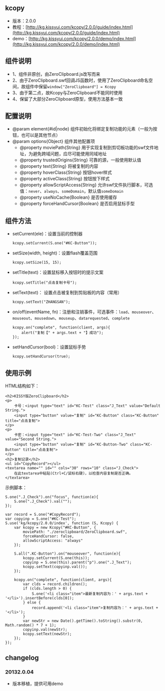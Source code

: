 ## kcopy

* 版本：2.0.0
* 教程：[http://kg.kissyui.com/kcopy/2.0.0/guide/index.html](http://kg.kissyui.com/kcopy/2.0.0/guide/index.html)
* demo：[http://kg.kissyui.com/kcopy/2.0.0/demo/index.html](http://kg.kissyui.com/kcopy/2.0.0/demo/index.html)

## 组件说明

* 1、组件非原创，由ZeroClipboard.js改写而来
* 2、由于ZeroClipboard.swf回调JS函数时，使用了ZeroClipboard命名空间，故组件中保留`window["ZeroClipboard"] = Kcopy`
* 3、由于第二点，故Kcopy与ZeroClipboard不能同时使用
* 4、保留了大部分ZeroClipboard原型，使用方法基本一致

## 配置说明

* @param element{#id|node} 组件初始化将绑定复制功能的元素（一般为按钮，也可以是其他节点）
* @param options{Object} 组件其他配置项
	* @property moviePath{String} 用于实现复制到剪切板功能的swf文件地址，为避免跨域问题，应尽可能使用同域地址
	* @property trustedOrigins{String} 可靠的源，一般使用默认值
	* @property text{String} 将被复制的内容
	* @property hoverClass{String} 按钮hover样式
	* @property activeClass{String} 按钮按下样式
	* @property allowScriptAccess{String} 允许swf文件执行脚本，可选值：`never`、`always`、`someDomain`，默认值`someDomain`
	* @property useNoCache{Boolean} 是否使用缓存
	* @property forceHandCursor{Boolean} 是否启用鼠标手型

## 组件方法

* setCurrent(ele)：设置当前的控制器

    ```
    kcopy.setCurrent(S.one("#KC-Button"));
    ```
* setSize(width, height)：设置flash覆盖范围

    ```
    kcopy.setSize(15, 15);
    ```
* setTitle(text)：设置鼠标移入按钮时的提示文案

    ```
    kcopy.setTitle("点击复制卡号");
    ```
* setText(text)： 设置点击被复制到剪贴板的内容（常用）

    ```
    kcopy.setText("ZHANGSAN");    
    ```
* on/off(eventName, fn)：注册和注销事件，可选事件：`load`、`mouseover`、`mouseout`、`mousedown`、`mouseup`、`datarequested`、`complete`

    ```
    kcopy.on("complete", function(client, args){
        alert("复制【" + args.text + "】成功");
    });
    ``` 
* setHandCursor(bool)：设置鼠标手势

    ```
    kcopy.setHandCursor(true);
    ```

## 使用示例
HTML结构如下：

```
<h2>KISSY版ZeroClipboard</h2>
<p>
    卡号：<input type="text" id="KC-Test" class="J_Text" value="Default String.">
    <input type="button" value="复制" id="KC-Button" class="KC-Button" title="点击复制">
</p>
<p>
    卡密：<input type="text" id="KC-Test-Two" class="J_Text" value="Second String.">
    <input type="button" value="复制" id="KC-Button-Two" class="KC-Button" title="点击复制">
</p>
<h2>复制记录</h2>
<ul id="CopyRecord"></ul>
<textarea name="" id="" cols="30" rows="10" class="J_Check">
    在此textarea中粘贴(Ctrl+C/鼠标右键)，以检查内容复制是否正确。
</textarea>
```

示例脚本：

```
S.one(".J_Check").on("focus", function(e){
    S.one(".J_Check").val("");
});

var record = S.one("#CopyRecord");
var copyinp = S.one("#KC-Test");
S.use('kg/kcopy/2.0.0/index', function (S, Kcopy) {
    var kcopy = new Kcopy("#KC-Button", {
        moviePath: "./zeroclipboard/ZeroClipboard.swf",
        forceHandCursor: false,
        allowScriptAccess: "always"
    });

    S.all(".KC-Button").on("mouseover", function(e){
        kcopy.setCurrent(S.one(this));
        copyinp = S.one(this).parent("p").one(".J_Text");
        kcopy.setText(copyinp.val());
    });

    kcopy.on("complete", function(client, args){
        var clds = record.children();
        if (clds.length > 0) {
            S.one('<li class="item">最新复制内容为：' + args.text + '</li>').insertBefore(clds[0]);
        } else {
            record.append('<li class="item">复制内容为：' + args.text + '</li>');
        }
        var newStr = new Date().getTime().toString().substr(0, Math.random() * 7 + 1);
        copyinp.val(newStr);
        kcopy.setText(newStr);
    });
});
```

## changelog

### 20132.0.04

* 版本移植，提供可用demo


